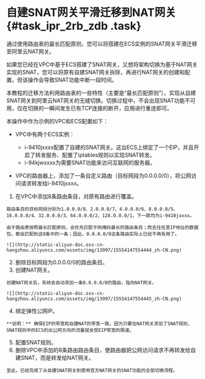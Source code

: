 # 自建SNAT网关平滑迁移到NAT网关 {#task_ipr_2rb_zdb .task}

通过使用路由表的最长匹配原则，您可以将搭建在ECS实例的SNAT网关平滑迁移至阿里云NAT网关。

如果您已经在VPC中基于ECS搭建了SNAT网关，又想将架构切换为基于NAT网关实现的SNAT，您可以将原有自建SNAT网关拆除，再进行NAT网关的创建和配置。但该操作会导致SNAT功能中断一段时间。

本教程的迁移方法利用路由表的一些特性（主要是“最长匹配原则”），实现从自建SNAT网关到阿里云NAT网关的无缝切换。切换过程中，不会出现SNAT功能不可用，仅在切换的一瞬间发生已有TCP连接的断开，应用进行重连即可。

本操作中作为示例的VPC和ECS配置如下：

-   VPC中有两个ECS实例：

    -   i-9410jxxxx配置了自建的SNAT网关。这台ECS上绑定了一个EIP，并且开启了转发服务、配置了iptables规则以实现SNAT转发。
    -   i-94kjwxxxx为需要SNAT功能来访问互联网的服务器。
-   VPC的路由器上，添加了一条自定义路由（目标网段为0.0.0.0/0），将公网访问请求转发给i-9410jxxxx。


1.   在VPC中添加8条路由条目，对原有路由进行覆盖。 

    路由条目的目标网段分别为1.0.0.0/8、2.0.0.0/7、4.0.0.0/6、8.0.0.0/5、16.0.0.0/4、32.0.0.0/3、64.0.0.0/2、128.0.0.0/1，下一跳均为i-9410jxxxx。

    由于路由表按照最长匹配原则，会优先匹配子网掩码最长的路由条目；而去往任意IP地址的数据包，都会匹配到这8条中的一条；因此，0.0.0.0/0这条路由实际上已经不再有用了。

    ![](http://static-aliyun-doc.oss-cn-hangzhou.aliyuncs.com/assets/img/13997/15554147554444_zh-CN.png)

2.   删除目标网段为0.0.0.0/0的路由条目。 
3.   创建NAT网关。 

    创建NAT网关后，系统会自动添加一条0.0.0.0/0的路由，指向NAT网关。

    ![](http://static-aliyun-doc.oss-cn-hangzhou.aliyuncs.com/assets/img/13997/15554147554445_zh-CN.png)

4.   绑定弹性公网IP。 

    **说明：** 确保EIP的带宽和自建NAT的带宽一致。因为只要在NAT网关添加了SNAT规则，SNAT规则中的ECS的出公网方向的流量就会受EIP带宽的限速。

5.   配置SNAT规则。 
6.   删除VPC中添加的8条路由路由条目，使路由器把公网访问请求不再转发给自建SNAT，而是转发给NAT网关。 

    至此，已经完成了从自建SNAT网关到使用官方NAT网关的SNAT功能的全部切换流程。


